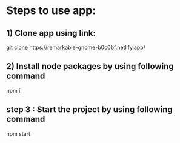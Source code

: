 # Steps to use app:

## 1) Clone app using link:
git clone https://remarkable-gnome-b0c0bf.netlify.app/

## 2) Install node packages by using following command
npm i

## step 3 : Start the project by using following command
npm start
